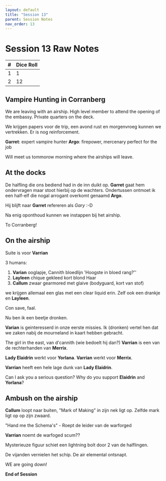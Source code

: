```yaml
---
layout: default
title: "Session 13"
parent: Session Notes
nav_order: 13
---
```


# Session 13 Raw Notes

| #              | Dice Roll |
| :-: | :- |
| 1       | 1       |
| 2      | 12       |

## Vampire Hunting in Corranberg

We are leaving with an airship.
High level member to attend the opening of the embassy.
Private quarters on the deck.

We krijgen papers voor de trip, een avond rust en morgenvroeg kunnen we vertrekken.
Er is nog reinforcement.

**Garret**: expert vampire hunter
**Argo**: firepower, mercenary perfect for the job

Will meet us tommorow morning where the airships will leave.

## At the docks

De halfling die ons bediend had in de inn duikt op.
**Garret** gaat hem ondervragen maar stoot hierbij op de wachters.
Ondertussen ontmoet ik een half-elf die nogal arrogant overkomt genaamd **Argo**.

Hij blijft naar **Garret** refereren als *Gary* :-D

Na enig oponthoud kunnen we instappen bij het airship.

To Corranberg!

## On the airship

Suite is voor **Varrian**

3 humans:
1. **Varian** ooglapje, Cannith bloedlijn 'Hoogste in bloed rang?''
2. **Layleen** chique gekleed kort blond Haar
3. **Callum** zwaar gearmored met glaive (bodyguard, kort van stof)

we krijgen allemaal een glas met een clear liquid erin.
Zelf ook een drankje en **Layleen**.

Con save, faal.

Nu ben ik een beetje dronken.

**Varian** is geinteresserd in onze eerste missies.
Ik (dronken) vertel hen dat we zaken nabij de mourneland in kaart hebben gebracht.

The girl in the east, van d'cannith (wie bedoelt hij dan?)
**Varrian** is een van de rechterhanden van **Merrix**.

**Lady Elaidrin** werkt voor **Yorlana**.
**Varrian** werkt voor **Merrix**.

**Varrian** heeft een hele lage dunk van **Lady Elaidrin**.

Can I ask you a serious question?
Why do you support **Elaidrin** and **Yorlana**?

## Ambush on the airship

**Callum** loopt naar buiten, "Mark of Making" in zijn nek ligt op.
Zelfde mark ligt op op zijn zwaard.

"Hand me the Schema's" - Roept de leider van de warforged

**Varrian** noemt de warfoged scum??

Mysterieuze figuur schiet een lightning bolt door 2 van de halflingen.

De vijanden vernielen het schip.
De air elemental ontsnapt.

WE are going down!


**End of Session**
